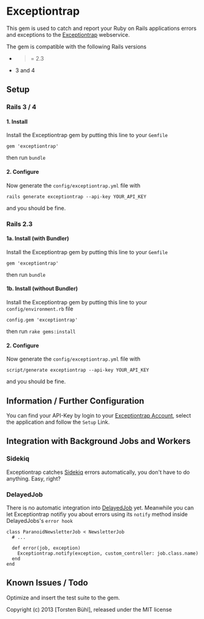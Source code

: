 # Exceptiontrap

This gem is used to catch and report your Ruby on Rails applications errors and exceptions to the [Exceptiontrap](https://exceptiontrap.com) webservice.

The gem is compatible with the following Rails versions

- >= 2.3
- 3 and 4

## Setup

### Rails 3 / 4

#### 1. Install

Install the Exceptiontrap gem by putting this line to your `Gemfile`

    gem 'exceptiontrap'

then run `bundle`

#### 2. Configure

Now generate the `config/exceptiontrap.yml` file with

    rails generate exceptiontrap --api-key YOUR_API_KEY

and you should be fine.

### Rails 2.3

#### 1a. Install (with Bundler)

Install the Exceptiontrap gem by putting this line to your `Gemfile`

    gem 'exceptiontrap'

then run `bundle`

#### 1b. Install (without Bundler)

Install the Exceptiontrap gem by putting this line to your `config/environment.rb` file

    config.gem 'exceptiontrap'

then run `rake gems:install`

#### 2. Configure

Now generate the `config/exceptiontrap.yml` file with

    script/generate exceptiontrap --api-key YOUR_API_KEY

and you should be fine.

## Information / Further Configuration

You can find your API-Key by login to your [Exceptiontrap Account](https://exceptiontrap.com/login), select the application and follow the `Setup` Link.

## Integration with Background Jobs and Workers

### Sidekiq

Exceptiontrap catches [Sidekiq](http://sidekiq.org) errors automatically, you don't have to do anything. Easy, right?

### DelayedJob

There is no automatic integration into [DelayedJob](https://github.com/collectiveidea/delayed_job) yet. Meanwhile you can let Exceptiontrap notifiy you about errors using its `notify` method inside DelayedJobs's `error hook`

    class ParanoidNewsletterJob < NewsletterJob
      # ...

      def error(job, exception)
        Exceptiontrap.notify(exception, custom_controller: job.class.name)
      end
    end

## Known Issues / Todo

Optimize and insert the test suite to the gem.


Copyright (c) 2013 [Torsten Bühl], released under the MIT license
